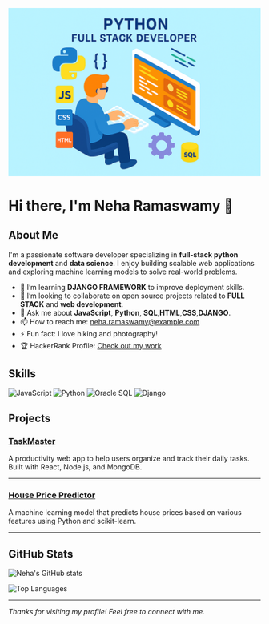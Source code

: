 
![Developer Animation](developer.png)
# Hi there, I'm Neha Ramaswamy 👋

## About Me

I'm a passionate software developer specializing in **full-stack python development** and **data science**. I enjoy building scalable web applications and exploring machine learning models to solve real-world problems.

<!-- - 🔭 I’m currently working on [TaskMaster](https://github.com/NehaRamaswamy/taskmaster) — a productivity app to organize your daily tasks efficiently.-->
- 🌱 I’m learning **DJANGO FRAMEWORK** to improve deployment skills.
- 👯 I’m looking to collaborate on open source projects related to **FULL STACK** and **web development**.
- 💬 Ask me about **JavaScript**, **Python**, **SQL**,**HTML**,**CSS**,**DJANGO**.
- 📫 How to reach me: [neha.ramaswamy@example.com](mailto:neha.ramaswamy@example.com)
- ⚡ Fun fact: I love hiking and photography!
- 🏆 HackerRank Profile: [Check out my work](https://www.hackerrank.com/profile/nehakoppa080)

## Skills

![JavaScript](https://img.shields.io/badge/-JavaScript-F7DF1E?style=flat-square&logo=javascript&logoColor=black)
![Python](https://img.shields.io/badge/-Python-3776AB?style=flat-square&logo=python&logoColor=white)
![Oracle SQL](https://img.shields.io/badge/-Oracle%20SQL-F80000?style=flat-square&logo=oracle&logoColor=white)
![Django](https://img.shields.io/badge/-Django-092E20?style=flat-square&logo=django&logoColor=white)

## Projects

### [TaskMaster](https://github.com/NehaRamaswamy/taskmaster)
A productivity web app to help users organize and track their daily tasks. Built with React, Node.js, and MongoDB.

---

### [House Price Predictor](https://github.com/NehaRamaswamy/house-price-predictor)
A machine learning model that predicts house prices based on various features using Python and scikit-learn.

---

## GitHub Stats

![Neha's GitHub stats](https://github-readme-stats.vercel.app/api?username=NehaRamaswamy&show_icons=true&theme=radical)

![Top Languages](https://github-readme-stats.vercel.app/api/top-langs/?username=NehaRamaswamy&layout=compact&theme=radical)

---

*Thanks for visiting my profile! Feel free to connect with me.*
